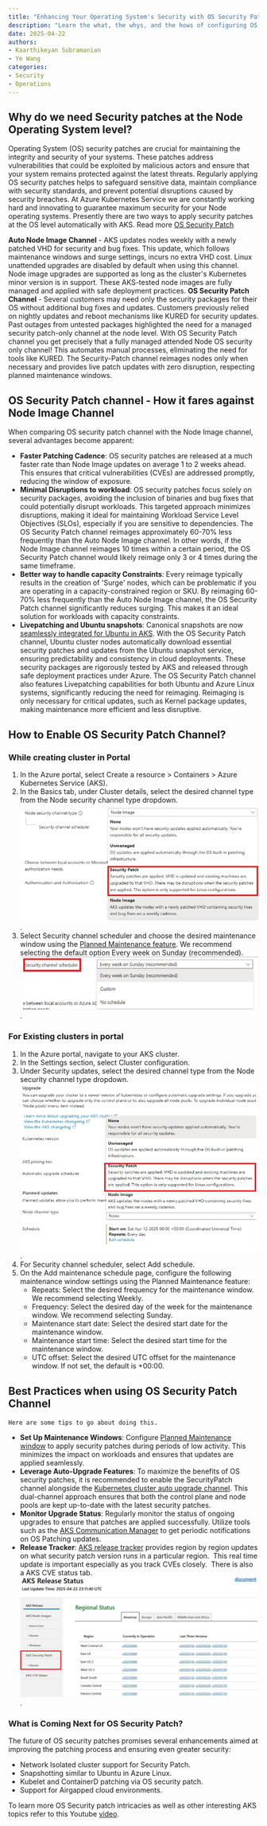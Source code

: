```yaml
---
title: "Enhancing Your Operating System's Security with OS Security Patches in AKS"
description: "Learn the what, the whys, and the hows of configuring OS Security Patch Auto upgrade channel. The article also covers some reasons for OS Security Patch, with some primary benefits being increased performance, better security, and minimal disruption to workloads."
date: 2025-04-22
authors:
- Kaarthikeyan Subramanian
- Ye Wang
categories: 
- Security
- Operations
---
```



## Why do we need Security patches at the Node Operating System level?

Operating System (OS) security patches are crucial for maintaining the integrity and security of your systems. These patches address vulnerabilities that could be exploited by malicious actors and ensure that your system remains protected against the latest threats. Regularly applying OS security patches helps to safeguard sensitive data, maintain compliance with security standards, and prevent potential disruptions caused by security breaches. At Azure Kubernetes Service we are constantly working hard and innovating to guarantee maximum security for your Node operating systems. 
Presently there are two ways to apply security patches at the OS level automatically with AKS. Read more [OS Security Patch](https://learn.microsoft.com/azure/aks/auto-upgrade-node-os-image?tabs=azure-cli)

**Auto Node Image Channel** - AKS updates nodes weekly with a newly patched VHD for security and bug fixes. This update, which follows maintenance windows and surge settings, incurs no extra VHD cost. Linux unattended upgrades are disabled by default when using this channel. Node image upgrades are supported as long as the cluster's Kubernetes minor version is in support. These AKS-tested node images are fully managed and applied with safe deployment practices.
**OS Security Patch Channel** - Several customers may need only the security packages for their OS without additional bug fixes and updates. Customers previously relied on nightly updates and reboot mechanisms like KURED for security updates. Past outages from untested packages highlighted the need for a managed security patch-only channel at the node level.  With OS Security Patch channel you get precisely that a fully managed attended Node OS security only channel! This automates manual processes, eliminating the need for tools like KURED. The Security-Patch channel reimages nodes only when necessary and provides live patch updates with zero disruption, respecting planned maintenance windows.

## OS Security Patch channel - How it fares against Node Image Channel
When comparing OS security patch channel with the Node Image channel, several advantages become apparent:

- **Faster Patching Cadence**: OS security patches are released at a much faster rate than Node Image updates on average 1 to 2 weeks ahead. This ensures that critical vulnerabilities (CVEs) are addressed promptly, reducing the window of exposure. 
- **Minimal Disruptions to workload**: OS security patches focus solely on security packages, avoiding the inclusion of binaries and bug fixes that could potentially disrupt workloads. This targeted approach minimizes disruptions, making it ideal for maintaining Workload Service Level Objectives (SLOs), especially if you are sensitive to dependencies. The OS Security Patch channel reimages approximately 60-70% less frequently than the Auto Node Image channel. In other words, if the Node Image channel reimages 10 times within a certain period, the OS Security Patch channel would likely reimage only 3 or 4 times during the same timeframe.
- **Better way to handle capacity Constraints**: Every reimage typically results in the creation of 'Surge' nodes, which can be problematic if you are operating in a capacity-constrained region or SKU. By reimaging 60-70% less frequently than the Auto Node Image channel, the OS Security Patch channel significantly reduces surging. This makes it an ideal solution for workloads with capacity constraints.
- **Livepatching and Ubuntu snapshots**: Canonical snapshots are now [seamlessly integrated for Ubuntu in AKS](https://techcommunity.microsoft.com/blog/linuxandopensourceblog/increased-security-and-resiliency-of-canonical-workloads-on-azure---now-in-previ/3970623). With the OS Security Patch channel, Ubuntu cluster nodes automatically download essential security patches and updates from the Ubuntu snapshot service, ensuring predictability and consistency in cloud deployments. These security packages are rigorously tested by AKS and released through safe deployment practices under Azure. The OS Security Patch channel also features Livepatching capabilities for both Ubuntu and Azure Linux systems, significantly reducing the need for reimaging. Reimaging is only necessary for critical updates, such as Kernel package updates, making maintenance more efficient and less disruptive.

## How to Enable OS Security Patch Channel?

### While creating cluster in Portal

1. In the Azure portal, select Create a resource > Containers > Azure Kubernetes Service (AKS).
2. In the Basics tab, under Cluster details, select the desired channel type from the Node security channel type dropdown.
![Cluster Details!](/blog/assets/images/enhance-security-with-os-security-patch/create-secpatch.jpg).
3. Select Security channel scheduler and choose the desired maintenance window using the [Planned Maintenance feature](https://learn.microsoft.com/azure/aks/planned-maintenance?tabs=azure-cli). We recommend selecting the default option Every week on Sunday (recommended).
![Security Patch Schedule!](/blog/assets/images/enhance-security-with-os-security-patch/sec-channel-schedule.png).

### For Existing clusters in portal

1. In the Azure portal, navigate to your AKS cluster.
2. In the Settings section, select Cluster configuration.
3. Under Security updates, select the desired channel type from the Node security channel type dropdown.
![Select Security Patch Channel!](/blog/assets/images/enhance-security-with-os-security-patch/sec-patch-existing.jpg).
4. For Security channel scheduler, select Add schedule.
5. On the Add maintenance schedule page, configure the following maintenance window settings using the Planned Maintenance feature:
   - Repeats: Select the desired frequency for the maintenance window. We recommend selecting Weekly.
   - Frequency: Select the desired day of the week for the maintenance window. We recommend selecting Sunday.
   - Maintenance start date: Select the desired start date for the maintenance window.
   - Maintenance start time: Select the desired start time for the maintenance window.
   - UTC offset: Select the desired UTC offset for the maintenance window. If not set, the default is +00:00.

   
## Best Practices when using OS Security Patch Channel
    Here are some tips to go about doing this. 

- **Set Up Maintenance Windows**: Configure [Planned Maintenance window](https://learn.microsoft.com/azure/aks/planned-maintenance?tabs=azure-cli) to apply security patches during periods of low activity. This minimizes the impact on workloads and ensures that updates are applied seamlessly. 
- **Leverage Auto-Upgrade Features**: To maximize the benefits of OS security patches, it is recommended to enable the SecurityPatch channel alongside the [Kubernetes cluster auto upgrade channel](https://learn.microsoft.com/azure/aks/auto-upgrade-cluster?tabs=azure-cli). This dual-channel approach ensures that both the control plane and node pools are kept up-to-date with the latest security patches.
- **Monitor Upgrade Status**: Regularly monitor the status of ongoing upgrades to ensure that patches are applied successfully. Utilize tools such as the [AKS Communication Manager](https://learn.microsoft.com/azure/aks/aks-communication-manager) to get periodic notifications on OS Patching updates. 
- **Release Tracker**: [AKS release tracker](https://releases.aks.azure.com/webpage/index.html) provides region by region updates on what security patch version runs in a particular region.  This real time update is important especially as you track CVEs closely.  There is also a AKS CVE status tab. 
![Release Tracker!](/blog/assets/images/enhance-security-with-os-security-patch/sec-patch-reltracker.jpg).


### What is Coming Next for OS Security Patch?

The future of OS security patches promises several enhancements aimed at improving the patching process and ensuring even greater security:

- Network Isolated cluster support for Security Patch. 
- Snapshotting similar to Ubuntu in Azure Linux.
- Kubelet and ContainerD patching via OS security patch.
- Support for Airgapped cloud environments.
 
 To learn more OS Security patch intricacies as well as other interesting AKS topics refer to this Youtube [video](https://www.youtube.com/watch?v=Cw4pnfMVHxg).